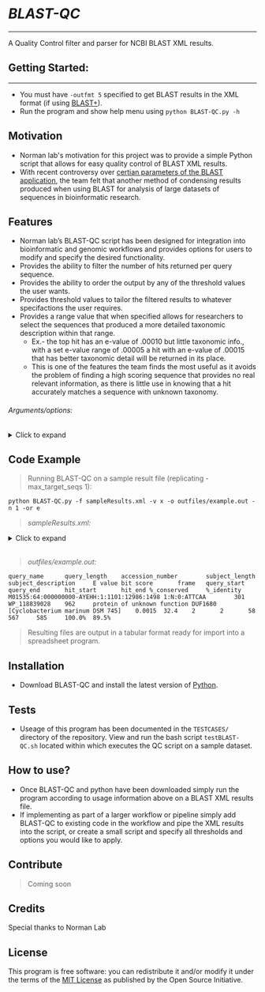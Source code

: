 # _BLAST-QC_

***
A Quality Control filter and parser for NCBI BLAST XML results.
 
## Getting Started: 

***
- You must have `-outfmt 5` specified to get BLAST results in the XML format (if using [BLAST+](https://blast.ncbi.nlm.nih.gov/Blast.cgi)).
- Run the program and show help menu using `python BLAST-QC.py -h` 

## Motivation
- Norman lab's motivation for this project was to provide a simple Python script that allows for easy quality control of BLAST XML results. 
- With recent controversy over [certian parameters of the BLAST application](academic.oup.com/bioinformatics/article/35/9/1613/5106166), the team felt that another method of condensing results produced when using BLAST for analysis of large datasets of sequences in bioinformatic research.   

## Features
- Norman lab’s BLAST-QC script has been designed for integration into bioinformatic and genomic workflows and provides options for users to modify and specify the desired functionality.
- Provides the ability to filter the number of hits returned per query sequence.
- Provides the ability to order the output by any of the threshold values the user wants.
- Provides threshold values to tailor the filtered results to whatever specifactions the user requires.
- Provides a range value that when specified allows for researchers to select the sequences that produced a more detailed taxonomic description within that range. 
    - Ex.- the top hit has an e-value of .00010 but little taxonomic info., with a set e-value range of .00005 a hit with an e-value of .00015 that has better taxonomic detail will be returned in its place.   
    - This is one of the features the team finds the most useful as it avoids the problem of finding a high scoring sequence that provides no real relevant information, as there is little use in knowing that a hit accurately matches a sequence with unknown taxonomy.
###### Arguments/options:

<details>
<summary>Click to expand</summary>     
<p>

- `-f, --filename {filename}`
>Specifiy the Blast XML results input file.
- `-o, --output {outfile name}`
>Specify the output file base name (no extension). BLAST-QC will output 3 text files with this base name `{}.hits.txt`, `{}.nohits.txt`, and `{}.hits.header`
- `-v, --version {(n, p, x)}` 
>Specify which version of BLAST you are running (BLASTP, BLASTN, BLASTX)
- `-n, --number {num hits}`
>Specify the number of hits to return per query sequence. This parameter defaults to return all hits that fit the input values. (Integer value)
- `-e, --evalue {evalue threshold}`
>Specify an e-value threshold. This is the maximum acceptable evalue that will pass the filtering process. Can be provided as a decimal or scientific notation in the format: (1E+10)
- `-b, --bitscore {bitscore threshold}`
>Specify a bit-score threshold as a decimal or sci-notation.(Minimum acceptable bitscore)"
- `-i, --identity {%identity threshold}`
>Specify a threshold in the percent identity of a hit as a decimal or sci-notation. (Minimum acceptable percentage) 
- `-t, --taxonomy {taxonomy threshold}`
>Specify a threshold in the level of taxonomy detail provided. This is defined by how many separate lines are present in the Hit definition '<Hit_def>' of the XML file. (Integer value)
- `-or, --order {(e,b,i,t)}` 
>Specify the order of the results. By lowest evalue `e`, highest bitscore `b`, highest percent identity `i`, or most detailed taxonomic data `t`.
- `-er, --erange {range value}`
>Sets a range of acceptable deviation from the lowest evalue hit in which a more detailed taxonomic description would be prefered. Must order by evalue to use this functionality.
- `-br, --brange {range value}`
>Sets a range of acceptable deviation from the highest bitscore hit in which a more detailed taxonomic description would be prefered. Must order by bitscore to use this functionality.
- `-ir, --irange {range value}` 
>Sets a range of acceptable deviation from the highest percent identity hit (Decimal value) in which a more detailed taxonomic description would be prefered. Must order by percent identity to use this functionality.

</p>  
</details> 

## Code Example
>Running BLAST-QC on a sample result file (replicating -max_target_seqs 1):

    python BLAST-QC.py -f sampleResults.xml -v x -o outfiles/example.out -n 1 -or e

>*sampleResults.xml:*
<details>
<summary>Click to expand</summary>     
<p>
    
```
<?xml version="1.0"?>
<!DOCTYPE BlastOutput PUBLIC "-//NCBI//NCBI BlastOutput/EN" "http://www.ncbi.nlm.nih.gov/dtd/NCBI_BlastOutput.dtd">
<BlastOutput>
  <BlastOutput_program>blastx</BlastOutput_program>
  <BlastOutput_version>BLASTX 2.9.0+</BlastOutput_version>
  <BlastOutput_reference>Stephen F. Altschul, Thomas L. Madden, Alejandro A. Sch&amp;auml;ffer, Jinghui Zhang, Zheng Zhang, Webb Miller, and David J. Lipman (1997), &quot;Gapped BLAST and PSI-BLAST: a new generation of protein database search programs&quot;, Nucleic Acids Res. 25:3389-3402.</BlastOutput_reference>
  <BlastOutput_db>nr</BlastOutput_db>
  <BlastOutput_query-ID>Query_1</BlastOutput_query-ID>
  <BlastOutput_query-def>M01535:64:000000000-AYEHH:1:1101:12986:1498 1:N:0:ATTCAA</BlastOutput_query-def>
  <BlastOutput_query-len>301</BlastOutput_query-len>
  <BlastOutput_param>
    <Parameters>
      <Parameters_matrix>BLOSUM62</Parameters_matrix>
      <Parameters_expect>10</Parameters_expect>
      <Parameters_gap-open>11</Parameters_gap-open>
      <Parameters_gap-extend>1</Parameters_gap-extend>
      <Parameters_filter>L;</Parameters_filter>
    </Parameters>
  </BlastOutput_param>
<BlastOutput_iterations>
<Iteration>
 <Iteration_iter-num>1</Iteration_iter-num>
  <Iteration_query-ID>Query_1</Iteration_query-ID>
  <Iteration_query-def>M01535:64:000000000-AYEHH:1:1101:12986:1498 1:N:0:ATTCAA</Iteration_query-def>
  <Iteration_query-len>301</Iteration_query-len>
<Iteration_hits>
<Hit>
  <Hit_num>1</Hit_num>
  <Hit_id>gi|1353573126|ref|WP_105010973.1|</Hit_id>
  <Hit_def>DEAD/DEAH box helicase [Salinibacter sp. 10B] &gt;gi|1350987538|gb|PQJ33618.1| hypothetical protein BSZ35_02490 [Salinibacter sp. 10B]</Hit_def>
  <Hit_accession>WP_105010973</Hit_accession>
  <Hit_len>959</Hit_len>
  <Hit_hsps>
    <Hsp>
      <Hsp_num>1</Hsp_num>
      <Hsp_bit-score>37.5</Hsp_bit-score>
      <Hsp_score>109</Hsp_score>
      <Hsp_evalue>0.23</Hsp_evalue>
      <Hsp_query-from>2</Hsp_query-from>
      <Hsp_query-to>58</Hsp_query-to>
      <Hsp_hit-from>566</Hsp_hit-from>
      <Hsp_hit-to>584</Hsp_hit-to>
      <Hsp_query-frame>2</Hsp_query-frame>
      <Hsp_hit-frame>0</Hsp_hit-frame>
      <Hsp_identity>18</Hsp_identity>
      <Hsp_positive>19</Hsp_positive>
      <Hsp_gaps>0</Hsp_gaps>
      <Hsp_align-len>19</Hsp_align-len>
      <Hsp_qseq>LQHAAAQVIHYELPWNPNR</Hsp_qseq>
      <Hsp_hseq>LQHAAAQVVHYELPWNPNR</Hsp_hseq>
      <Hsp_midline>LQHAAAQV+HYELPWNPNR</Hsp_midline>
    </Hsp>
  </Hit_hsps>
</Hit>
<Hit>
  <Hit_num>2</Hit_num>
  <Hit_id>gi|1475497631|ref|WP_118839028.1|</Hit_id>
  <Hit_def>protein of unknown function DUF1680 [Cyclobacterium marinum DSM 745]</Hit_def>
  <Hit_accession>WP_118839028</Hit_accession>
  <Hit_len>962</Hit_len>
  <Hit_hsps>
    <Hsp>
      <Hsp_num>1</Hsp_num>
      <Hsp_bit-score>32.4</Hsp_bit-score>
      <Hsp_score>106</Hsp_score>
      <Hsp_evalue>0.0015</Hsp_evalue>
      <Hsp_query-from>2</Hsp_query-from>
      <Hsp_query-to>58</Hsp_query-to>
      <Hsp_hit-from>567</Hsp_hit-from>
      <Hsp_hit-to>585</Hsp_hit-to>
      <Hsp_query-frame>2</Hsp_query-frame>
      <Hsp_hit-frame>0</Hsp_hit-frame>
      <Hsp_identity>17</Hsp_identity>
      <Hsp_positive>19</Hsp_positive>
      <Hsp_gaps>0</Hsp_gaps>
      <Hsp_align-len>19</Hsp_align-len>
      <Hsp_qseq>LQHAAAQVIHYELPWNPNR</Hsp_qseq>
      <Hsp_hseq>LQHAASQVVHYELPWNPNR</Hsp_hseq>
      <Hsp_midline>LQHAA+QV+HYELPWNPNR</Hsp_midline>
    </Hsp>
  </Hit_hsps>
</Hit>
<Hit>
  <Hit_num>3</Hit_num>
  <Hit_id>gi|1119308666|ref|WP_072286629.1|</Hit_id>
  <Hit_def>multidrug efflux RND transporter permease subunit [Pelobacter acetylenicus] &gt;gi|1109391397|gb|APG24783.1| RND transporter [Pelobacter acetylenicus] &gt;gi|1109565394|gb|APG42840.1| RND transporter [Pelobacter acetylenicus]</Hit_def>
  <Hit_accession>WP_072286629</Hit_accession>
  <Hit_len>1044</Hit_len>
  <Hit_hsps>
    <Hsp>
      <Hsp_num>1</Hsp_num>
      <Hsp_bit-score>66.5</Hsp_bit-score>
      <Hsp_score>161</Hsp_score>
      <Hsp_evalue>.005</Hsp_evalue>
      <Hsp_query-from>3</Hsp_query-from>
      <Hsp_query-to>134</Hsp_query-to>
      <Hsp_hit-from>459</Hsp_hit-from>
      <Hsp_hit-to>502</Hsp_hit-to>
      <Hsp_query-frame>3</Hsp_query-frame>
      <Hsp_hit-frame>0</Hsp_hit-frame>
      <Hsp_identity>33</Hsp_identity>
      <Hsp_positive>39</Hsp_positive>
      <Hsp_gaps>0</Hsp_gaps>
      <Hsp_align-len>44</Hsp_align-len>
      <Hsp_qseq>AMMGGITGRLYQQFALTISTASVFSSIISLTLSPALFCILLRPT</Hsp_qseq>
      <Hsp_hseq>AFLGGITGQLYRQFALTISTATVFSSINALTLSPALCAVFLRPT</Hsp_hseq>
      <Hsp_midline>A +GGITG+LY+QFALTISTA+VFSSI +LTLSPAL  + LRPT</Hsp_midline>
    </Hsp>
  </Hit_hsps>
</Hit>
<Hit>
  <Hit_num>4</Hit_num>
  <Hit_id>gi|694076356|ref|WP_032422082.1|</Hit_id>
  <Hit_def>efflux RND transporter permease subunit [Klebsiella pneumoniae] &gt;gi|583674352|gb|EWF36727.1| hypothetical protein L397_05578 [Klebsiella pneumoniae BWH 22] &gt;gi|583701812|gb|EWF63548.1| hypothetical protein L391_00438 [Klebsiella pneumoniae MGH 45] &gt;gi|1202410181|gb|OVG28595.1| hydrophobe/amphiphile efflux-1 family RND transporter [Klebsiella pneumoniae] &gt;gi|1202586925|gb|OVI01311.1| hydrophobe/amphiphile efflux-1 family RND transporter [Klebsiella pneumoniae] &gt;gi|1373538222|gb|AVU26564.1| hydrophobe/amphiphile efflux-1 family RND transporter [Klebsiella pneumoniae] &gt;gi|1477383496|gb|RIH95380.1| hydrophobe/amphiphile efflux-1 family RND transporter [Klebsiella pneumoniae] &gt;gi|1513401962|gb|RNV45321.1| hydrophobe/amphiphile efflux-1 family RND transporter [Klebsiella pneumoniae] &gt;gi|1513656270|gb|RNX93985.1| hydrophobe/amphiphile efflux-1 family RND transporter [Klebsiella pneumoniae subsp. pneumoniae] &gt;gi|1513661422|gb|RNX99016.1| hydrophobe/amphiphile efflux-1 family RND transporter [Klebsiella pneumoniae subsp. pneumoniae] &gt;gi|1513969571|gb|ROB00382.1| hydrophobe/amphiphile efflux-1 family RND transporter [Klebsiella pneumoniae subsp. pneumoniae] &gt;gi|1513970973|gb|ROB01748.1| hydrophobe/amphiphile efflux-1 family RND transporter [Klebsiella pneumoniae subsp. pneumoniae]</Hit_def>
  <Hit_accession>WP_032422082</Hit_accession>
  <Hit_len>1030</Hit_len>
  <Hit_hsps>
    <Hsp>
      <Hsp_num>1</Hsp_num>
      <Hsp_bit-score>45.5</Hsp_bit-score>
      <Hsp_score>132</Hsp_score>
      <Hsp_evalue>.002</Hsp_evalue>
      <Hsp_query-from>3</Hsp_query-from>
      <Hsp_query-to>137</Hsp_query-to>
      <Hsp_hit-from>457</Hsp_hit-from>
      <Hsp_hit-to>501</Hsp_hit-to>
      <Hsp_query-frame>3</Hsp_query-frame>
      <Hsp_hit-frame>0</Hsp_hit-frame>
      <Hsp_identity>26</Hsp_identity>
      <Hsp_positive>36</Hsp_positive>
      <Hsp_gaps>0</Hsp_gaps>
      <Hsp_align-len>45</Hsp_align-len>
      <Hsp_qseq>AMMGGITGRLYQQFALTISTASVFSSIISLTLSPALFCILLRPTP</Hsp_qseq>
      <Hsp_hseq>ALLPGIVGELYRQFAVTLSTAVALSSLVALTLTPALCALLLRPRP</Hsp_hseq>
      <Hsp_midline>A++ GI G LY+QFA+T+STA   SS+++LTL+PAL  +LLRP P</Hsp_midline>
    </Hsp>
  </Hit_hsps>
</Hit>
<Hit>
  <Hit_num>5</Hit_num>
  <Hit_id>gi|924509782|ref|WP_053514927.1|</Hit_id>
  <Hit_def>efflux RND transporter permease subunit, partial [Enterobacter hormaechei] &gt;gi|923343267|gb|KOQ87399.1| multidrug RND transporter, partial [Enterobacter hormaechei]</Hit_def>
  <Hit_accession>WP_053514927</Hit_accession>
  <Hit_len>920</Hit_len>
  <Hit_hsps>
    <Hsp>
      <Hsp_num>1</Hsp_num>
      <Hsp_bit-score>55.5</Hsp_bit-score>
      <Hsp_score>132</Hsp_score>
      <Hsp_evalue>.0023</Hsp_evalue>
      <Hsp_query-from>3</Hsp_query-from>
      <Hsp_query-to>137</Hsp_query-to>
      <Hsp_hit-from>457</Hsp_hit-from>
      <Hsp_hit-to>501</Hsp_hit-to>
      <Hsp_query-frame>3</Hsp_query-frame>
      <Hsp_hit-frame>0</Hsp_hit-frame>
      <Hsp_identity>26</Hsp_identity>
      <Hsp_positive>36</Hsp_positive>
      <Hsp_gaps>0</Hsp_gaps>
      <Hsp_align-len>45</Hsp_align-len>
      <Hsp_qseq>AMMGGITGRLYQQFALTISTASVFSSIISLTLSPALFCILLRPTP</Hsp_qseq>
      <Hsp_hseq>ALLPGIVGELYRQFAVTLSTAVTLSSLVALTLTPALCALLLRPRP</Hsp_hseq>
      <Hsp_midline>A++ GI G LY+QFA+T+STA   SS+++LTL+PAL  +LLRP P</Hsp_midline>
    </Hsp>
  </Hit_hsps>
</Hit>
</Iteration_hits>
  <Iteration_stat>
    <Statistics>
      <Statistics_db-num>203109248</Statistics_db-num>
      <Statistics_db-len>73914922604</Statistics_db-len>
      <Statistics_hsp-len>69</Statistics_hsp-len>
      <Statistics_eff-space>1856911919252</Statistics_eff-space>
      <Statistics_kappa>0.041</Statistics_kappa>
      <Statistics_lambda>0.267</Statistics_lambda>
      <Statistics_entropy>0.14</Statistics_entropy>
    </Statistics>
  </Iteration_stat>
</Iteration>
</BlastOutput_iterations>
</BlastOutput>
```

</p>  
</details>  

<br/>

>*outfiles/example.out:*

    query_name      query_length    accession_number        subject_length  subject_description     E value bit score       frame   query_start     query_end       hit_start       hit_end %_conserved     %_identity
    M01535:64:000000000-AYEHH:1:1101:12986:1498 1:N:0:ATTCAA        301     WP_118839028    962     protein of unknown function DUF1680 [Cyclobacterium marinum DSM 745]    0.0015  32.4    2       2       58      567     585     100.0%  89.5%

> Resulting files are output in a tabular format ready for import into a spreadsheet program.

## Installation
- Download BLAST-QC and install the latest version of [Python](https://www.python.org/downloads/).

## Tests
- Useage of this program has been documented in the `TESTCASES/` directory of the repository. View and run the bash script `testBLAST-QC.sh` located within which executes the QC script on a sample dataset. 

## How to use?

- Once BLAST-QC and python have been downloaded simply run the program according to usage information above on a BLAST XML results file.
- If implementing as part of a larger workflow or pipeline simply add BLAST-QC to existing code in the workflow and pipe the XML results into the script, or create a small script and specify all thresholds and options you would like to apply.    

## Contribute

>Coming soon

## Credits
Special thanks to Norman Lab


## License
This program is free software: you can redistribute it and/or modify
it under the terms of the [MIT License](https://opensource.org/licenses/MIT) as published by the Open Source Initiative.
